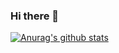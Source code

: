 ### Hi there 👋

<!--
**supriem/supriem** is a ✨ _special_ ✨ repository because its `README.md` (this file) appears on your GitHub profile.

I'm Suprim from Nepal, and I am a recent computer science graduate. I am machine learning/data science enthusiast.
-->
[![Anurag's github stats](https://github-readme-stats.vercel.app/api?username=supriem)](https://github.com/anuraghazra/github-readme-stats)





